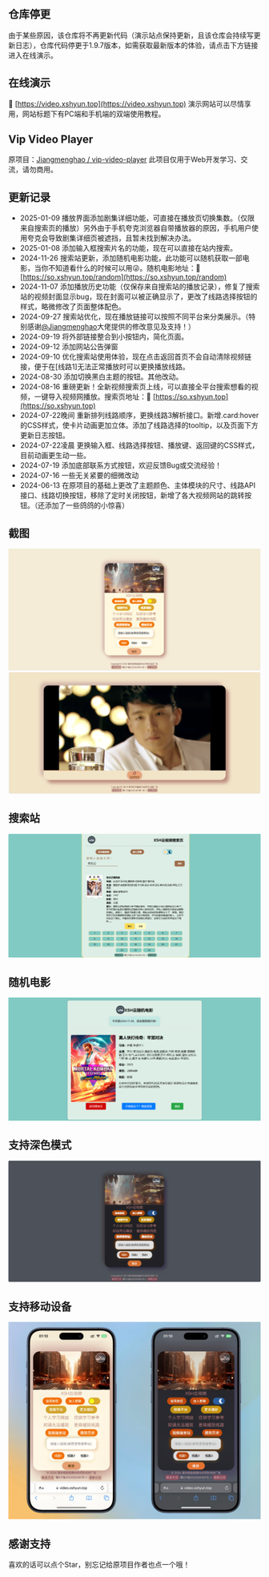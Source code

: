 ## 仓库停更
由于某些原因，该仓库将不再更新代码（演示站点保持更新，且该仓库会持续写更新日志），仓库代码停更于1.9.7版本，如需获取最新版本的体验，请点击下方链接进入在线演示。

## 在线演示
🔗 [https://video.xshyun.top](https://video.xshyun.top)
演示网站可以尽情享用，网站标题下有PC端和手机端的双端使用教程。

## Vip Video Player
原项目：[Jiangmenghao / vip-video-player](https://github.com/Jiangmenghao/vip-video-player)
此项目仅用于Web开发学习、交流，请勿商用。

## 更新记录
+ 2025-01-09 播放界面添加剧集详细功能，可直接在播放页切换集数。（仅限来自搜索页的播放）另外由于手机夸克浏览器自带播放器的原因，手机用户使用夸克会导致剧集详细页被遮挡，且暂未找到解决办法。
+ 2025-01-08 添加输入框搜索片名的功能，现在可以直接在站内搜索。
+ 2024-11-26 搜索站更新，添加随机电影功能，此功能可以随机获取一部电影，当你不知道看什么的时候可以用😜。随机电影地址：🔗 [https://so.xshyun.top/random](https://so.xshyun.top/random)
+ 2024-11-07 添加播放历史功能（仅保存来自搜索站的播放记录），修复了搜索站的视频封面显示bug，现在封面可以被正确显示了，更改了线路选择按钮的样式，略微修改了页面整体配色。
+ 2024-09-27 搜索站优化，现在播放链接可以按照不同平台来分类展示。（特别感谢[@Jiangmenghao](https://github.com/Jiangmenghao)大佬提供的修改意见及支持！）
+ 2024-09-19 将外部链接整合到小按钮内，简化页面。
+ 2024-09-12 添加网站公告弹窗
+ 2024-09-10 优化搜索站使用体验，现在点击返回首页不会自动清除视频链接，便于在[线路1]无法正常播放时可以更换播放线路。
+ 2024-08-30 添加切换黑白主题的按钮。其他改动。
+ 2024-08-16 重磅更新！全新视频搜索页上线，可以直接全平台搜索想看的视频，一键导入视频网播放。搜索页地址：🔗 [https://so.xshyun.top](https://so.xshyun.top)
+ 2024-07-22晚间 重新排列线路顺序，更换线路3解析接口。新增.card:hover的CSS样式，使卡片动画更加立体。添加了线路选择的tooltip，以及页面下方更新日志按钮。
+ 2024-07-22凌晨 更换输入框、线路选择按钮、播放键、返回键的CSS样式，目前动画更生动一些。
+ 2024-07-19 添加底部联系方式按钮，欢迎反馈Bug或交流经验！
+ 2024-07-16 一些无关紧要的细微改动
+ 2024-06-13 在原项目的基础上更改了主题颜色、主体模块的尺寸、线路API接口、线路切换按钮，移除了定时关闭按钮，新增了各大视频网站的跳转按钮。（还添加了一些鸽鸽的小惊喜）

## 截图
![PC截图](./demo-imgs/screenshot.png 'PC截图')
![PC截图](./demo-imgs/demo-screenshot-playing.png 'PC截图-视频播放')

## 搜索站
![PC截图](./demo-imgs/so.png '搜索站截图')

## 随机电影
![PC截图](./demo-imgs/random-movie.png '随机电影截图')

## 支持深色模式
![PC截图](./demo-imgs/darkmode.png 'PC截图-深色模式')

## 支持移动设备
![手机截图](./demo-imgs/iPhone.png '手机截图')

## 感谢支持
喜欢的话可以点个Star，别忘记给原项目作者也点一个哦！
